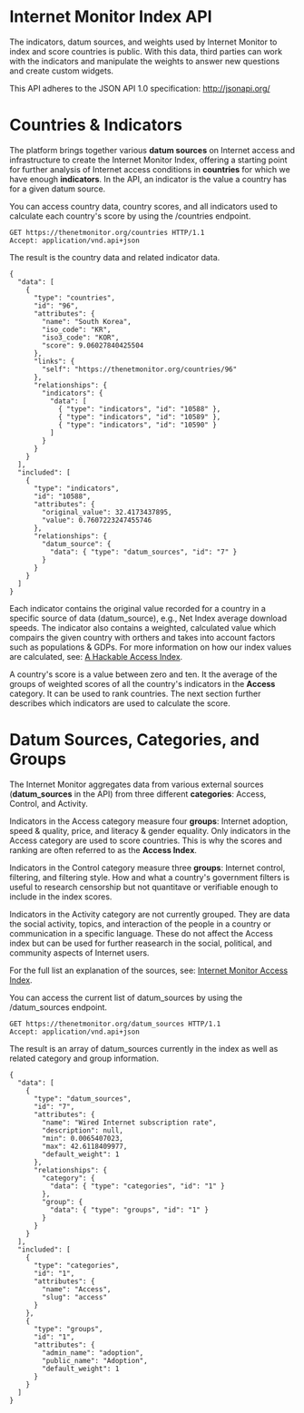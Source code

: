 Internet Monitor Index API
=================================
The indicators, datum sources, and weights used by Internet Monitor to index and score countries is public. With this data, third parties can work with the indicators and manipulate the weights to answer new questions and create custom widgets.

This API adheres to the JSON API 1.0 specification: http://jsonapi.org/

Countries & Indicators
======================
The platform brings together various **datum sources** on Internet access and infrastructure to create the Internet Monitor Index, offering a starting point for further analysis of Internet access conditions in **countries** for which we have enough **indicators**. In the API, an indicator is the value a country has for a given datum source.

You can access country data, country scores, and all indicators used to calculate each country's score by using the /countries endpoint.

    GET https://thenetmonitor.org/countries HTTP/1.1
    Accept: application/vnd.api+json

The result is the country data and related indicator data.

    {
      "data": [
        {
          "type": "countries",
          "id": "96",
          "attributes": {
            "name": "South Korea",
            "iso_code": "KR",
            "iso3_code": "KOR",
            "score": 9.06027840425504
          },
          "links": {
            "self": "https://thenetmonitor.org/countries/96"
          },
          "relationships": {
            "indicators": {
              "data": [
                { "type": "indicators", "id": "10588" },
                { "type": "indicators", "id": "10589" },
                { "type": "indicators", "id": "10590" }
              ]
            }
          }
        }
      ],
      "included": [
        {
          "type": "indicators",
          "id": "10588",
          "attributes": {
            "original_value": 32.4173437895,
            "value": 0.7607223247455746
          },
          "relationships": {
            "datum_source": {
              "data": { "type": "datum_sources", "id": "7" }
            }
          }
        }
      ]
    }
    
Each indicator contains the original value recorded for a country in a specific source of data (datum_source), e.g., Net Index average download speeds. The indicator also contains a weighted, calculated value which compairs the given country with orthers and takes into account factors such as populations & GDPs. For more information on how our index values are calculated, see: [A Hackable Access Index](https://thenetmonitor.org/faq/a-hackable-access-index).

A country's score is a value between zero and ten. It the average of the groups of weighted scores of all the country's indicators in the **Access** category. It can be used to rank countries. The next section further describes which indicators are used to calculate the score.

Datum Sources, Categories, and Groups
=====================================
The Internet Monitor aggregates data from various external sources (**datum_sources** in the API) from three different **categories**: Access, Control, and Activity.

Indicators in the Access category measure four **groups**: Internet adoption, speed & quality, price, and literacy & gender equality. Only indicators in the Access category are used to score countries. This is why the scores and ranking are often referred to as the **Access Index**.

Indicators in the Control category measure three **groups**: Internet control, filtering, and filtering style. How and what a country's government filters is useful to research censorship but not quantitave or verifiable enough to include in the index scores.

Indicators in the Activity category are not currently grouped. They are data the social activity, topics, and interaction of the people in a country or communication in a specific language. These do not affect the Access index but can be used for further reasearch in the social, political, and community aspects of Internet users.

For the full list an explanation of the sources, see: [Internet Monitor Access Index](https://thenetmonitor.org/sources/platform-data).

You can access the current list of datum_sources by using the /datum_sources endpoint.

    GET https://thenetmonitor.org/datum_sources HTTP/1.1
    Accept: application/vnd.api+json

The result is an array of datum_sources currently in the index as well as related category and group information.

    {
      "data": [
        {
          "type": "datum_sources",
          "id": "7",
          "attributes": {
            "name": "Wired Internet subscription rate",
            "description": null,
            "min": 0.0065407023,
            "max": 42.6118409977,
            "default_weight": 1
          },
          "relationships": {
            "category": {
              "data": { "type": "categories", "id": "1" }
            },
            "group": {
              "data": { "type": "groups", "id": "1" }
            }
          }
        }
      ],
      "included": [
        {
          "type": "categories",
          "id": "1",
          "attributes": {
            "name": "Access",
            "slug": "access"
          }
        },
        {
          "type": "groups",
          "id": "1",
          "attributes": {
            "admin_name": "adoption",
            "public_name": "Adoption",
            "default_weight": 1
          }
        }
      ]
    }



